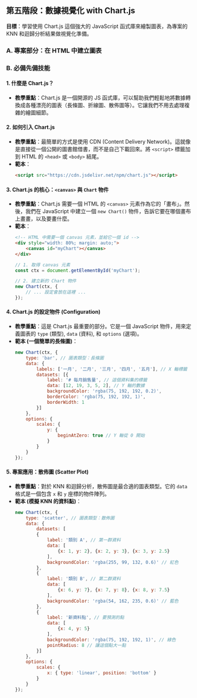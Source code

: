 ## 第五階段：數據視覺化 with Chart.js

**目標**：學習使用 Chart.js 這個強大的 JavaScript 函式庫來繪製圖表，為專案的 KNN 和迴歸分析結果做視覺化準備。

### A. 專案部分：在 HTML 中建立圖表

### B. 必備先備技能

#### 1. 什麼是 Chart.js？

- **教學重點**：Chart.js 是一個開源的 JS 函式庫，可以幫助我們輕鬆地將數據轉換成各種漂亮的圖表（長條圖、折線圖、散佈圖等）。它讓我們不用去處理複雜的繪圖細節。

#### 2. 如何引入 Chart.js

- **教學重點**：最簡單的方式是使用 CDN (Content Delivery Network)。這就像是直接從一個公開的圖書館借書，而不是自己下載回來。將 `<script>` 標籤加到 HTML 的 `<head>` 或 `<body>` 結尾。
- **範本**：
  ```html
  <script src="https://cdn.jsdelivr.net/npm/chart.js"></script>
  ```

#### 3. Chart.js 的核心：`<canvas>` 與 `Chart` 物件

- **教學重點**：Chart.js 需要一個 HTML 的 `<canvas>` 元素作為它的「畫布」。然後，我們在 JavaScript 中建立一個 `new Chart()` 物件，告訴它要在哪個畫布上畫畫，以及要畫什麼。
- **範本**：
  ```html
  <!-- HTML 中需要一個 canvas 元素，並給它一個 id -->
  <div style="width: 80%; margin: auto;">
      <canvas id="myChart"></canvas>
  </div>
  ```
  ```javascript
  // 1. 取得 canvas 元素
  const ctx = document.getElementById('myChart');

  // 2. 建立新的 Chart 物件
  new Chart(ctx, {
      // ... 設定會放在這裡 ...
  });
  ```

#### 4. Chart.js 的設定物件 (Configuration)

- **教學重點**：這是 Chart.js 最重要的部分。它是一個 JavaScript 物件，用來定義圖表的 `type` (類型), `data` (資料), 和 `options` (選項)。
- **範本 (一個簡單的長條圖)**：
  ```javascript
  new Chart(ctx, {
      type: 'bar', // 圖表類型：長條圖
      data: {
          labels: ['一月', '二月', '三月', '四月', '五月'], // X 軸標籤
          datasets: [{
              label: '# 每月銷售量', // 這個資料集的標籤
              data: [12, 19, 3, 5, 2], // Y 軸的數據
              backgroundColor: 'rgba(75, 192, 192, 0.2)',
              borderColor: 'rgba(75, 192, 192, 1)',
              borderWidth: 1
          }]
      },
      options: {
          scales: {
              y: {
                  beginAtZero: true // Y 軸從 0 開始
              }
          }
      }
  });
  ```

#### 5. 專案應用：散佈圖 (Scatter Plot)

- **教學重點**：對於 KNN 和迴歸分析，散佈圖是最合適的圖表類型。它的 `data` 格式是一個包含 `x` 和 `y` 座標的物件陣列。
- **範本 (模擬 KNN 的資料點)**：
  ```javascript
  new Chart(ctx, {
      type: 'scatter', // 圖表類型：散佈圖
      data: {
          datasets: [
          {
              label: '類別 A', // 第一群資料
              data: [
                  {x: 1, y: 2}, {x: 2, y: 3}, {x: 3, y: 2.5}
              ],
              backgroundColor: 'rgba(255, 99, 132, 0.6)' // 紅色
          }, 
          {
              label: '類別 B', // 第二群資料
              data: [
                  {x: 6, y: 7}, {x: 7, y: 8}, {x: 8, y: 7.5}
              ],
              backgroundColor: 'rgba(54, 162, 235, 0.6)' // 藍色
          }, 
          {
              label: '新資料點', // 要預測的點
              data: [
                  {x: 4, y: 5}
              ],
              backgroundColor: 'rgba(75, 192, 192, 1)', // 綠色
              pointRadius: 8 // 讓這個點大一點
          }]
      },
      options: {
          scales: {
              x: { type: 'linear', position: 'bottom' }
          }
      }
  });
  ```
